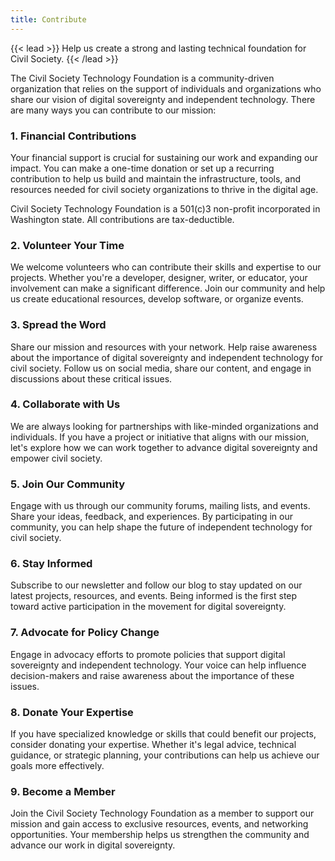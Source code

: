 ```yaml
---
title: Contribute
---
```


{{< lead >}}
Help us create a strong and lasting technical foundation for Civil Society.
{{< /lead >}}

The Civil Society Technology Foundation is a community-driven organization that relies on the support of individuals and organizations who share our vision of digital sovereignty and independent technology. There are many ways you can contribute to our mission:

### 1. Financial Contributions

Your financial support is crucial for sustaining our work and expanding our impact. You can make a one-time donation or set up a recurring contribution to help us build and maintain the infrastructure, tools, and resources needed for civil society organizations to thrive in the digital age.

Civil Society Technology Foundation is a 501(c)3 non-profit incorporated in Washington state. All contributions are tax-deductible.

### 2. Volunteer Your Time

We welcome volunteers who can contribute their skills and expertise to our projects. Whether you're a developer, designer, writer, or educator, your involvement can make a significant difference. Join our community and help us create educational resources, develop software, or organize events.

### 3. Spread the Word

Share our mission and resources with your network. Help raise awareness about the importance of digital sovereignty and independent technology for civil society. Follow us on social media, share our content, and engage in discussions about these critical issues.

### 4. Collaborate with Us

We are always looking for partnerships with like-minded organizations and individuals. If you have a project or initiative that aligns with our mission, let's explore how we can work together to advance digital sovereignty and empower civil society.

### 5. Join Our Community

Engage with us through our community forums, mailing lists, and events. Share your ideas, feedback, and experiences. By participating in our community, you can help shape the future of independent technology for civil society.

### 6. Stay Informed

Subscribe to our newsletter and follow our blog to stay updated on our latest projects, resources, and events. Being informed is the first step toward active participation in the movement for digital sovereignty.

### 7. Advocate for Policy Change

Engage in advocacy efforts to promote policies that support digital sovereignty and independent technology. Your voice can help influence decision-makers and raise awareness about the importance of these issues.

### 8. Donate Your Expertise

If you have specialized knowledge or skills that could benefit our projects, consider donating your expertise. Whether it's legal advice, technical guidance, or strategic planning, your contributions can help us achieve our goals more effectively.

### 9. Become a Member

Join the Civil Society Technology Foundation as a member to support our mission and gain access to exclusive resources, events, and networking opportunities. Your membership helps us strengthen the community and advance our work in digital sovereignty.

